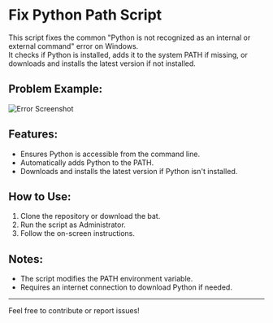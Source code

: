 # Fix Python Path Script

This script fixes the common "Python is not recognized as an internal or external command" error on Windows.  
It checks if Python is installed, adds it to the system PATH if missing, or downloads and installs the latest version if not installed.

## Problem Example:
![Error Screenshot](https://github.com/user-attachments/assets/40b82bb6-9fdd-4d3c-914d-f5a471eb2fed)

## Features:
- Ensures Python is accessible from the command line.
- Automatically adds Python to the PATH.
- Downloads and installs the latest version if Python isn't installed.

## How to Use:
1. Clone the repository or download the bat.
2. Run the script as Administrator.
3. Follow the on-screen instructions.

## Notes:
- The script modifies the PATH environment variable.
- Requires an internet connection to download Python if needed.

---

Feel free to contribute or report issues!
